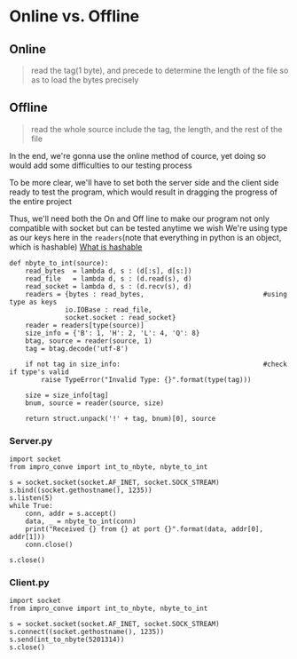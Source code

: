 # Online vs. Offline
## Online
> read the tag(1 byte), and precede to determine the length of the file so as to load the bytes precisely
## Offline
> read the whole source include the tag, the length, and the rest of the file

In the end, we're gonna use the online method of cource, yet doing so would add some difficulties to our testing process

To be more clear, we'll have to set both the server side and the client side ready to test the program, which would result in dragging the progress of the entire project

Thus, we'll need both the On and Off line to make our program not only compatible with socket but can be tested anytime we wish
We're using type as our keys here in the `readers`(note that everything in python is an object, which is hashable)
[What is hashable](/definition.md#hashable)
```python3
def nbyte_to_int(source):
    read_bytes  = lambda d, s : (d[:s], d[s:])
    read_file   = lambda d, s : (d.read(s), d)
    read_socket = lambda d, s : (d.recv(s), d)
    readers = {bytes : read_bytes,                              #using type as keys
              io.IOBase : read_file,
              socket.socket : read_socket} 
    reader = readers[type(source)]
    size_info = {'B': 1, 'H': 2, 'L': 4, 'Q': 8}
    btag, source = reader(source, 1)
    tag = btag.decode('utf-8')

    if not tag in size_info:                                    #check if type's valid
        raise TypeError("Invalid Type: {}".format(type(tag)))

    size = size_info[tag]
    bnum, source = reader(source, size)

    return struct.unpack('!' + tag, bnum)[0], source
```
### Server.py
```python3
import socket
from impro_conve import int_to_nbyte, nbyte_to_int

s = socket.socket(socket.AF_INET, socket.SOCK_STREAM)
s.bind((socket.gethostname(), 1235))
s.listen(5)
while True:
    conn, addr = s.accept()
    data, _ = nbyte_to_int(conn)
    print("Received {} from {} at port {}".format(data, addr[0], addr[1]))
    conn.close()

s.close()
```
### Client.py
```python3
import socket
from impro_conve import int_to_nbyte, nbyte_to_int

s = socket.socket(socket.AF_INET, socket.SOCK_STREAM)
s.connect((socket.gethostname(), 1235))
s.send(int_to_nbyte(5201314))
s.close()
```
